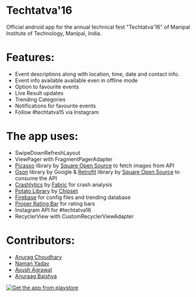 # Techtatva'16

Official android app for the annual technical fest "Techtatva'16" of Manipal Institute of Technology, Manipal, India.

Features:
==
* Event descriptions along with location, time, date and contact info.
* Event info available available even in offline mode
* Option to favourite events
* Live Result updates
* Trending Categories
* Notifications for favourite events
* Follow #techtatva15 via Instagram

The app uses:
==
* SwipeDownRefreshLayout
* ViewPager with FragmentPagerAdapter
* [Picasso](http://square.github.io/picasso/) library by [Square Open Source](http://square.github.io/) to fetch images from API
* [Gson](https://code.google.com/p/google-gson/) library by Google & [Retrofit](http://square.github.io/retrofit/) library by [Square Open Source](http://square.github.io/) to consume the API
* [Crashlytics](https://www.crashlytics.com/) by [Fabric](https://fabric.io/) for crash analysis 
* [Potato Library](https://github.com/chipset95/Potato-Library) by [Chipset](https://github.com/chipset95/)
* [Firebase](http://firebase.google.com) for config files and trending database
* [Proper Rating Bar](https://github.com/techery/ProperRatingBar) for rating bars
* Instagram API for #techtatva16
* RecyclerView with CustomRecyclerViewAdapter


Contributors:
==
* [Anurag Choudhary](https://github.com/anurag-23)
* [Naman Yadav](https://github.com/namanyadav12)
* [Ayush Agrawal](https://github.com/ayush1810)
* [Anuraag Baishya](https://github.com/anuraagbaishya)

[![Get the app from playstore](https://developer.android.com/images/brand/en_app_rgb_wo_60.png)](https://play.google.com/store/apps/details?id=in.techtatva.techtatva)

